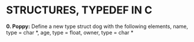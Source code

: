 # STRUCTURES, TYPEDEF IN C
**0. Poppy:** Define a new type struct dog with the following elements, name, type = char *, age, type = float, owner, type = char *

